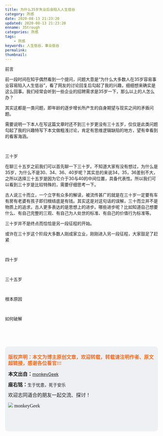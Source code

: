 ```yaml
---
title: 为什么35岁失业后会陷入人生低谷
category: 所感
date: 2020-08-13 21:23:20
updated: 2020-08-13 21:23:20
enname: 35trough
categories: 所感
tags:
	- 所感
keywords: 人生低谷，事业低谷
permalink:
thumbnail:
---
```


前言

前一段时间在知乎偶然看到一个提问，问题大意是“为什么大多数人在35岁容易事业容易陷入人生低谷”，看了网友的讨论回复后勾起了我的兴趣，细细想来确实是这么回事。我们经常会听到一些企业的招聘需求是35岁一下，那么以上的人怎么办？<!--more-->

其实这都是一类问题，即年龄的逐步增长所产生的自身期望与现实之间的矛盾问题。

需要说明一下本人在写这篇文章时还不到三十岁更没有三十五岁，仅仅是此类问题勾起了我的兴趣特写下本文做粗浅讨论，肯定有思维逻辑缺陷的地方，望有幸看到的看客海涵。

</br>

三十岁

在聊三十五岁之前我们可以首先聊一下三十岁。不知道大家有没有想过，为什么是35岁，为什么不是30、34、36、40岁呢？其实总的来说34，35，36差别不大，之所以选择三十五岁是因为它介于30与40的中间位置，具备代表性。所以我们可以看到三十岁是比较特殊的，需要仔细思考一下。

古人说三十而立，一个立字有众多的解读，被流传甚广的就是在三十岁一定要有车有房有老婆有孩子即归根结底是有钱。其实这是对这句话的误解，三十而立并不是物质上的追求，古人更多表达的是思想上的进步。哪些进步呢？比如知道自己想要什么、有自己完整的三观、有自己为人处世的标准、有自己的价值行为标准等。

三十岁并不是终点而恰恰是另一段征程的开始。

或许在三十岁这个阶段大多数人刚成家立业，刚刚进入另一段征程，大家鼓足了赶紧

</br>

四十岁

</br>

三十五岁

</br>

根本原因

</br>

如何破解

</br>

</br>

</br>

</br>

<script>
var _hmt = _hmt || [];
(function() {
  var hm = document.createElement("script");
  hm.src = "https://hm.baidu.com/hm.js?2f798e6b269c8a40f12bef25d7f1876d";
  var s = document.getElementsByTagName("script")[0]; 
  s.parentNode.insertBefore(hm, s);
})();
</script>

<div style="height:260px; background-color:rgb(238,240,244); padding:10px;border-radius:10px;">
    <p style="color:#f36c21;font:bold 16px/20px 'kaiTi';">
      版权声明：本文为博主原创文章，欢迎转载，转载请注明作者、原文超链接，感谢各位看官!!!
    </p>
    <p>
      <span style="font:bold 16px/20px 'kaiTi';">本文出自：</span><a href="https://monkeyGeek369.github.io">monkeyGeek</a> 
    </p>
    <p>
      <span style="font:bold 16px/20px 'kaiTi';">座右铭：</span><span>生于忧患，死于安乐</span> 
    </p>
    <p>
      <span style="font:16px/20px 'kaiTi';">欢迎志同道合的朋友一起交流、探讨！</span> 
    </p>
    <img style="height:auto; width:auto;flot:left;" src="../../../../image/monkey64.png" /><span style="font:16px/20px 'kaiTi';flot:left;">   monkeyGeek</span>


